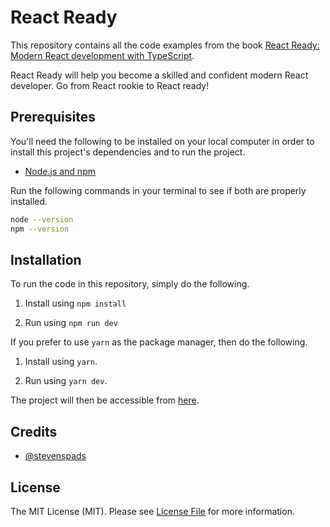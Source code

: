 # React Ready

This repository contains all the code examples from the book [React Ready: Modern React development with TypeScript](https://lumin8media.com/books/react-ready-learn-modern-react-with-typescript). 

React Ready will help you become a skilled and confident modern React developer. Go from React rookie to React ready!

## Prerequisites

You'll need the following to be installed on your local computer in order to install this project's dependencies and to run the project.

- [Node.js and npm](https://nodejs.org/en/download/)

Run the following commands in your terminal to see if both are properly installed.

```bash
node --version
npm --version
```

## Installation

To run the code in this repository, simply do the following.

1. Install using `npm install`

2. Run using `npm run dev`

If you prefer to use `yarn` as the package manager, then do the following.

1. Install using `yarn`.

2. Run using `yarn dev`.

The project will then be accessible from [here](http://127.0.0.1:5173/).

## Credits

- [@stevenspads](https://github.com/stevenspads)

## License

The MIT License (MIT). Please see [License File](LICENSE.md) for more information.